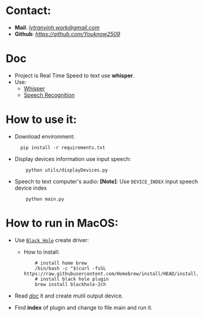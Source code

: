 # Contact:
- **Mail**: *lytranvinh.work@gmail.com*
- **Github**: *https://github.com/Youknow2509*

# Doc
- Project is Real Time Speed to text use **whisper**.
- Use: 
    - [Whisper](https://github.com/openai/whisper)
    - [Speech Recognition](https://github.com/Uberi/speech_recognition)
  
# How to use it:
- Download environment:
  
    ``` shell
      pip install -r requirements.txt
    ```

- Display devices information use input speech:

    ``` shell
        python utils/displayDevices.py
    ```

- Speech to text computer's audio:
  **[Note]**: Use `DEVICE_INDEX` input speech device index

    ``` shell
        python main.py
    ```

# How to run in MacOS:
- Use [`Black Hole`](https://github.com/ExistentialAudio/BlackHole) create driver:
    - How to install: 
        ``` shell
            # install home brew
            /bin/bash -c "$(curl -fsSL https://raw.githubusercontent.com/Homebrew/install/HEAD/install.sh)"
            # install black hole plugin
            brew install blackhole-2ch
        ```

- Read [*doc*](https://github.com/ExistentialAudio/BlackHole) it and create mutil output device.

- Find **index** of plugin and change to file main and run it.
  
